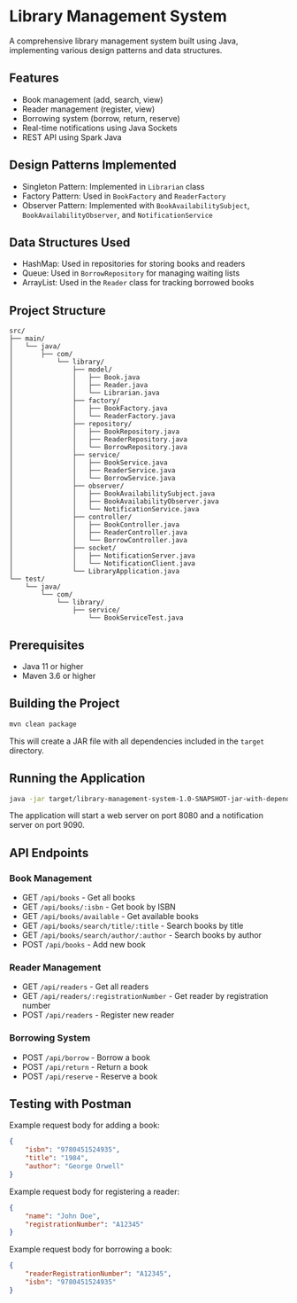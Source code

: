 # Library Management System

A comprehensive library management system built using Java, implementing various design patterns and data structures.

## Features

- Book management (add, search, view)
- Reader management (register, view)
- Borrowing system (borrow, return, reserve)
- Real-time notifications using Java Sockets
- REST API using Spark Java

## Design Patterns Implemented

- Singleton Pattern: Implemented in `Librarian` class
- Factory Pattern: Used in `BookFactory` and `ReaderFactory`
- Observer Pattern: Implemented with `BookAvailabilitySubject`, `BookAvailabilityObserver`, and `NotificationService`

## Data Structures Used

- HashMap: Used in repositories for storing books and readers
- Queue: Used in `BorrowRepository` for managing waiting lists
- ArrayList: Used in the `Reader` class for tracking borrowed books

## Project Structure

```
src/
├── main/
│   └── java/
│       ├── com/
│           └── library/
│               ├── model/
│               │   ├── Book.java
│               │   ├── Reader.java
│               │   └── Librarian.java
│               ├── factory/
│               │   ├── BookFactory.java
│               │   └── ReaderFactory.java
│               ├── repository/
│               │   ├── BookRepository.java
│               │   ├── ReaderRepository.java
│               │   └── BorrowRepository.java
│               ├── service/
│               │   ├── BookService.java
│               │   ├── ReaderService.java 
│               │   └── BorrowService.java
│               ├── observer/
│               │   ├── BookAvailabilitySubject.java
│               │   ├── BookAvailabilityObserver.java
│               │   └── NotificationService.java
│               ├── controller/
│               │   ├── BookController.java
│               │   ├── ReaderController.java
│               │   └── BorrowController.java
│               ├── socket/
│               │   ├── NotificationServer.java
│               │   └── NotificationClient.java
│               └── LibraryApplication.java
└── test/
    └── java/
        └── com/
            └── library/
                ├── service/
                    └── BookServiceTest.java
```

## Prerequisites

- Java 11 or higher
- Maven 3.6 or higher

## Building the Project

```bash
mvn clean package
```

This will create a JAR file with all dependencies included in the `target` directory.

## Running the Application

```bash
java -jar target/library-management-system-1.0-SNAPSHOT-jar-with-dependencies.jar
```

The application will start a web server on port 8080 and a notification server on port 9090.

## API Endpoints

### Book Management
- GET `/api/books` - Get all books
- GET `/api/books/:isbn` - Get book by ISBN
- GET `/api/books/available` - Get available books
- GET `/api/books/search/title/:title` - Search books by title
- GET `/api/books/search/author/:author` - Search books by author
- POST `/api/books` - Add new book

### Reader Management
- GET `/api/readers` - Get all readers
- GET `/api/readers/:registrationNumber` - Get reader by registration number
- POST `/api/readers` - Register new reader

### Borrowing System
- POST `/api/borrow` - Borrow a book
- POST `/api/return` - Return a book
- POST `/api/reserve` - Reserve a book

## Testing with Postman

Example request body for adding a book:
```json
{
    "isbn": "9780451524935",
    "title": "1984",
    "author": "George Orwell"
}
```

Example request body for registering a reader:
```json
{
    "name": "John Doe",
    "registrationNumber": "A12345"
}
```

Example request body for borrowing a book:
```json
{
    "readerRegistrationNumber": "A12345",
    "isbn": "9780451524935"
}
``` 